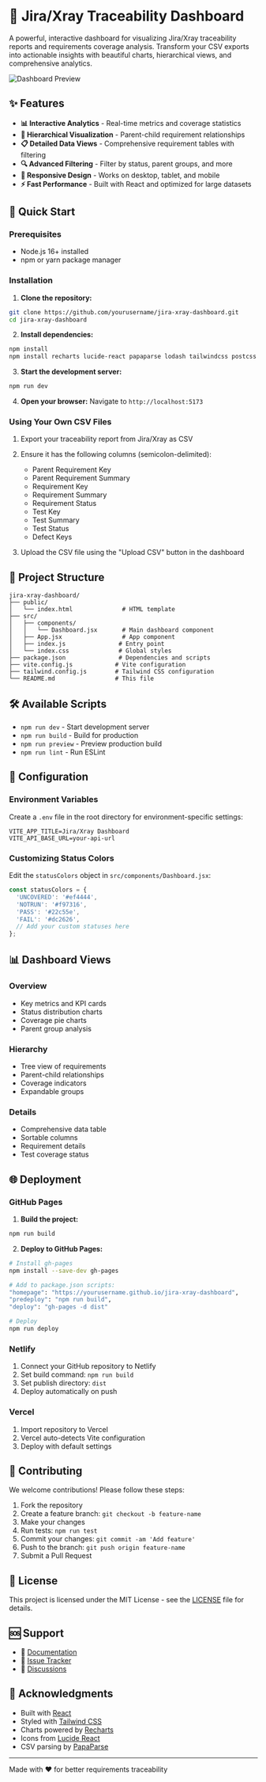 # 🎯 Jira/Xray Traceability Dashboard

A powerful, interactive dashboard for visualizing Jira/Xray traceability reports and requirements coverage analysis. Transform your CSV exports into actionable insights with beautiful charts, hierarchical views, and comprehensive analytics.

![Dashboard Preview](https://via.placeholder.com/800x400/3b82f6/ffffff?text=Dashboard+Preview)

## ✨ Features

- **📊 Interactive Analytics** - Real-time metrics and coverage statistics
- **🌳 Hierarchical Visualization** - Parent-child requirement relationships
- **📋 Detailed Data Views** - Comprehensive requirement tables with filtering
- **🔍 Advanced Filtering** - Filter by status, parent groups, and more
- **📱 Responsive Design** - Works on desktop, tablet, and mobile
- **⚡ Fast Performance** - Built with React and optimized for large datasets

## 🚀 Quick Start

### Prerequisites

- Node.js 16+ installed
- npm or yarn package manager

### Installation

1. **Clone the repository:**
```bash
git clone https://github.com/yourusername/jira-xray-dashboard.git
cd jira-xray-dashboard
```

2. **Install dependencies:**
```bash
npm install
npm install recharts lucide-react papaparse lodash tailwindcss postcss autoprefixer
```

3. **Start the development server:**
```bash
npm run dev
```

4. **Open your browser:**
Navigate to `http://localhost:5173`

### Using Your Own CSV Files

1. Export your traceability report from Jira/Xray as CSV
2. Ensure it has the following columns (semicolon-delimited):
   - Parent Requirement Key
   - Parent Requirement Summary
   - Requirement Key
   - Requirement Summary
   - Requirement Status
   - Test Key
   - Test Summary
   - Test Status
   - Defect Keys

3. Upload the CSV file using the "Upload CSV" button in the dashboard

## 📁 Project Structure

```
jira-xray-dashboard/
├── public/
│   └── index.html              # HTML template
├── src/
│   ├── components/
│   │   └── Dashboard.jsx       # Main dashboard component
│   ├── App.jsx                 # App component
│   ├── index.js               # Entry point
│   └── index.css              # Global styles
├── package.json               # Dependencies and scripts
├── vite.config.js            # Vite configuration
├── tailwind.config.js        # Tailwind CSS configuration
└── README.md                 # This file
```

## 🛠️ Available Scripts

- `npm run dev` - Start development server
- `npm run build` - Build for production
- `npm run preview` - Preview production build
- `npm run lint` - Run ESLint

## 🔧 Configuration

### Environment Variables

Create a `.env` file in the root directory for environment-specific settings:

```env
VITE_APP_TITLE=Jira/Xray Dashboard
VITE_API_BASE_URL=your-api-url
```

### Customizing Status Colors

Edit the `statusColors` object in `src/components/Dashboard.jsx`:

```javascript
const statusColors = {
  'UNCOVERED': '#ef4444',
  'NOTRUN': '#f97316', 
  'PASS': '#22c55e',
  'FAIL': '#dc2626',
  // Add your custom statuses here
};
```

## 📊 Dashboard Views

### Overview
- Key metrics and KPI cards
- Status distribution charts
- Coverage pie charts
- Parent group analysis

### Hierarchy
- Tree view of requirements
- Parent-child relationships
- Coverage indicators
- Expandable groups

### Details
- Comprehensive data table
- Sortable columns
- Requirement details
- Test coverage status

## 🌐 Deployment

### GitHub Pages

1. **Build the project:**
```bash
npm run build
```

2. **Deploy to GitHub Pages:**
```bash
# Install gh-pages
npm install --save-dev gh-pages

# Add to package.json scripts:
"homepage": "https://yourusername.github.io/jira-xray-dashboard",
"predeploy": "npm run build",
"deploy": "gh-pages -d dist"

# Deploy
npm run deploy
```

### Netlify

1. Connect your GitHub repository to Netlify
2. Set build command: `npm run build`
3. Set publish directory: `dist`
4. Deploy automatically on push

### Vercel

1. Import repository to Vercel
2. Vercel auto-detects Vite configuration
3. Deploy with default settings

## 🤝 Contributing

We welcome contributions! Please follow these steps:

1. Fork the repository
2. Create a feature branch: `git checkout -b feature-name`
3. Make your changes
4. Run tests: `npm run test`
5. Commit your changes: `git commit -am 'Add feature'`
6. Push to the branch: `git push origin feature-name`
7. Submit a Pull Request

## 📝 License

This project is licensed under the MIT License - see the [LICENSE](LICENSE) file for details.

## 🆘 Support

- 📖 [Documentation](https://github.com/yourusername/jira-xray-dashboard/wiki)
- 🐛 [Issue Tracker](https://github.com/yourusername/jira-xray-dashboard/issues)
- 💬 [Discussions](https://github.com/yourusername/jira-xray-dashboard/discussions)

## 🙏 Acknowledgments

- Built with [React](https://reactjs.org/)
- Styled with [Tailwind CSS](https://tailwindcss.com/)
- Charts powered by [Recharts](https://recharts.org/)
- Icons from [Lucide React](https://lucide.dev/)
- CSV parsing by [PapaParse](https://www.papaparse.com/)

---

Made with ❤️ for better requirements traceability
